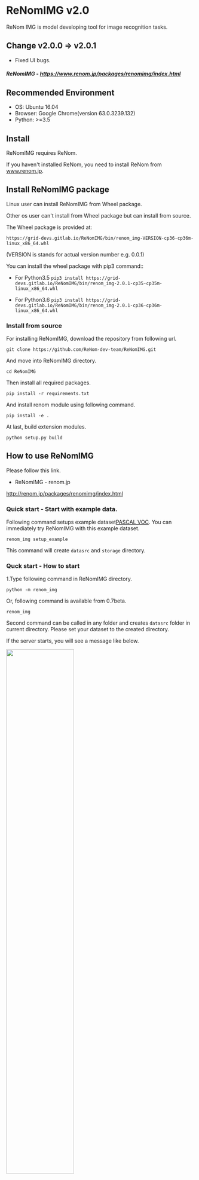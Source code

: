 # ReNomIMG v2.0

ReNom IMG is model developing tool for image recognition tasks.

## Change v2.0.0 => v2.0.1
- Fixed UI bugs.


##### ReNomIMG - https://www.renom.jp/packages/renomimg/index.html

## Recommended Environment
- OS: Ubuntu 16.04
- Browser: Google Chrome(version 63.0.3239.132)
- Python: >=3.5

## Install
ReNomIMG requires ReNom.

If you haven't installed ReNom, you need to install ReNom from www.renom.jp.

## Install ReNomIMG package
Linux user can install ReNomIMG from Wheel package.

Other os user can't install from Wheel package but can install from source.

The Wheel package is provided at:

`https://grid-devs.gitlab.io/ReNomIMG/bin/renom_img-VERSION-cp36-cp36m-linux_x86_64.whl`

(VERSION is stands for actual version number e.g. 0.0.1)

You can install the wheel package with pip3 command::

- For Python3.5
`pip3 install https://grid-devs.gitlab.io/ReNomIMG/bin/renom_img-2.0.1-cp35-cp35m-linux_x86_64.whl`

- For Python3.6
`pip3 install https://grid-devs.gitlab.io/ReNomIMG/bin/renom_img-2.0.1-cp36-cp36m-linux_x86_64.whl`


### Install from source
For installing ReNomIMG, download the repository from following url.

`git clone https://github.com/ReNom-dev-team/ReNomIMG.git`

And move into ReNomIMG directory.

`cd ReNomIMG`

Then install all required packages.

`pip install -r requirements.txt`

And install renom module using following command.

`pip install -e .`

At last, build extension modules.

`python setup.py build`


## How to use ReNomIMG

Please follow this link. 

- ReNomIMG - renom.jp

http://renom.jp/packages/renomimg/index.html


### Quick start - Start with example data.
Following command setups example dataset[PASCAL VOC].
You can immediately try ReNomIMG with this example dataset.

`renom_img setup_example`

This command will create `datasrc` and `storage` directory.

### Quck start - How to start

1.Type following command in ReNomIMG directory.

`python -m renom_img`

Or, following command is available from 0.7beta.

`renom_img`

Second command can be called in any folder and creates `datasrc` folder in current directory.
Please set your dataset to the created directory.

If the server starts, you will see a message like below.

<img src='./js/static/img/server_run.png' width='60%'/>


## License

“ReNomIMG” is provided by GRID inc., as subscribed software.  By downloading ReNomIMG, you are agreeing to be bound by our ReNom Subscription agreement between you and GRID inc.
To use ReNomIMG for commercial purposes, you must first obtain a paid license. Please contact us or one of our resellers.  If you are an individual wishing to use ReNomIMG for academic, educational and/or product evaluation purposes, you may use ReNomIMG royalty-free.
The ReNom Subscription agreements are subject to change without notice. You agree to be bound by any such revisions. You are responsible for visiting www.renom.jp to determine the latest terms to which you are bound.

[PASCAL VOC]:http://host.robots.ox.ac.uk/pascal/VOC/
